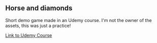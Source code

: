 ## Horse and diamonds ##

Short demo game made in an Udemy course. 
I'm not the owner of the assets, this was just a practice!

[Link to Udemy Course](https://www.udemy.com/programacion-de-juegos-web-2d-en-javascript-html5-con-phaser/)
